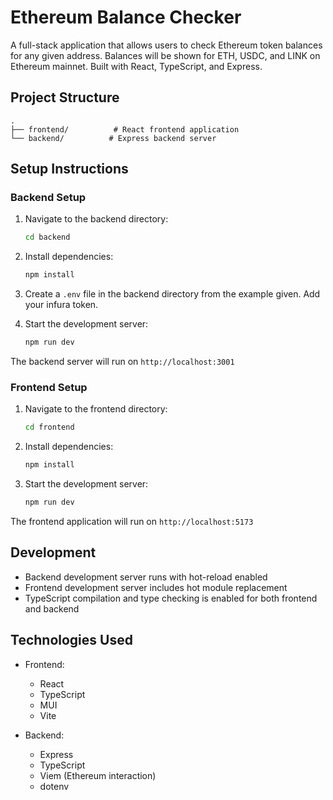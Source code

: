 # Ethereum Balance Checker

A full-stack application that allows users to check Ethereum token balances for any given address. Balances will be shown for ETH, USDC, and LINK on Ethereum mainnet. Built with React, TypeScript, and Express.

## Project Structure

```
.
├── frontend/          # React frontend application
└── backend/          # Express backend server
```

## Setup Instructions

### Backend Setup

1. Navigate to the backend directory:
   ```bash
   cd backend
   ```

2. Install dependencies:
   ```bash
   npm install
   ```

3. Create a `.env` file in the backend directory from the example given. Add your infura token.

4. Start the development server:
   ```bash
   npm run dev
   ```

The backend server will run on `http://localhost:3001`

### Frontend Setup

1. Navigate to the frontend directory:
   ```bash
   cd frontend
   ```

2. Install dependencies:
   ```bash
   npm install
   ```

3. Start the development server:
   ```bash
   npm run dev
   ```

The frontend application will run on `http://localhost:5173`

## Development

- Backend development server runs with hot-reload enabled
- Frontend development server includes hot module replacement
- TypeScript compilation and type checking is enabled for both frontend and backend

## Technologies Used

- Frontend:
  - React
  - TypeScript
  - MUI
  - Vite

- Backend:
  - Express
  - TypeScript
  - Viem (Ethereum interaction)
  - dotenv
